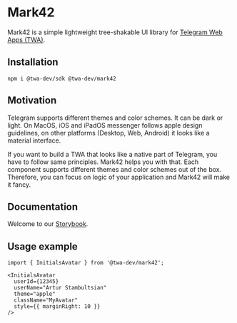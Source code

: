 # Mark42
Mark42 is a simple lightweight tree-shakable UI library for [Telegram Web Apps (TWA)](https://core.telegram.org/bots/webapps). 

## Installation
```
npm i @twa-dev/sdk @twa-dev/mark42
```

## Motivation
Telegram supports different themes and color schemes. 
It can be dark or light. On MacOS, iOS and iPadOS messenger follows apple design guidelines, 
on other platforms (Desktop, Web, Android) it looks like a material interface.

If you want to build a TWA that looks like a native part of Telegram, you have to follow same principles.
Mark42 helps you with that. Each component supports different themes and color schemes out of the box.
Therefore, you can focus on logic of your application and Mark42 will make it fancy.

## Documentation
Welcome to our [Storybook](https://twa-dev.github.io/Mark42/).

## Usage example
```tsx
import { InitialsAvatar } from '@twa-dev/mark42';

<InitialsAvatar
  userId={12345}
  userName="Artur Stambultsian"
  theme="apple"
  className="MyAvatar"
  style={{ marginRight: 10 }}
/>
```
